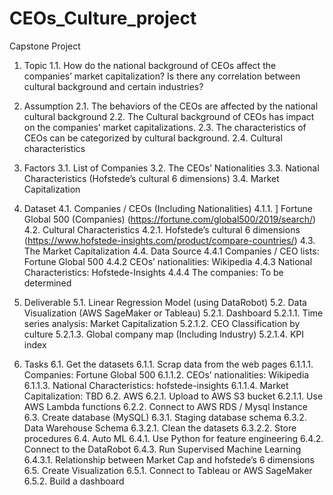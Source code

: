 # CEOs_Culture_project

Capstone Project

1. Topic
  1.1. How do the national background of CEOs affect the companies’ market capitalization? Is there any correlation between cultural background and certain industries?

2. Assumption
  2.1. The behaviors of the CEOs are affected by the national cultural background
  2.2. The Cultural background of CEOs has impact on the companies’ market capitalizations.
  2.3. The characteristics of CEOs can be categorized by cultural background.
  2.4. Cultural characteristics

3. Factors
  3.1. List of Companies
  3.2. The CEOs’ Nationalities
  3.3. National Characteristics (Hofstede’s cultural 6 dimensions)
  3.4. Market Capitalization

4. Dataset
  4.1. Companies / CEOs (Including Nationalities)
    4.1.1. ] Fortune Global 500 (Companies) (https://fortune.com/global500/2019/search/)
  4.2. Cultural Characteristics
    4.2.1. Hofstede’s cultural 6 dimensions (https://www.hofstede-insights.com/product/compare-countries/)
  4.3. The Market Capitalization
  4.4. Data Source
    4.4.1 Companies / CEO lists: Fortune Global 500
    4.4.2 CEOs’ nationalities: Wikipedia
    4.4.3 National Characteristics: Hofstede-Insights
    4.4.4 The companies: To be determined

5. Deliverable
  5.1. Linear Regression Model (using DataRobot)
  5.2. Data Visualization (AWS SageMaker or Tableau)
    5.2.1. Dashboard
      5.2.1.1. Time series analysis: Market Capitalization
      5.2.1.2. CEO Classification by culture
      5.2.1.3. Global company map (Including Industry)
      5.2.1.4. KPI index

6. Tasks
  6.1. Get the datasets
    6.1.1. Scrap data from the web pages
      6.1.1.1. Companies: Fortune Global 500
      6.1.1.2. CEOs’ nationalities: Wikipedia
      6.1.1.3. National Characteristics: hofstede-insights
      6.1.1.4. Market Capitalization: TBD
  6.2. AWS
    6.2.1. Upload to AWS S3 bucket
      6.2.1.1. Use AWS Lambda functions
    6.2.2. Connect to AWS RDS / Mysql Instance
  6.3. Create database (MySQL)
    6.3.1. Staging database schema
    6.3.2. Data Warehouse Schema
      6.3.2.1. Clean the datasets
      6.3.2.2. Store procedures
  6.4. Auto ML
    6.4.1. Use Python for feature engineering
    6.4.2. Connect to the DataRobot
    6.4.3. Run Supervised Machine Learning
      6.4.3.1. Relationship between Market Cap and hofstede’s 6 dimensions
  6.5. Create Visualization
    6.5.1. Connect to Tableau or AWS SageMaker
    6.5.2. Build a dashboard
